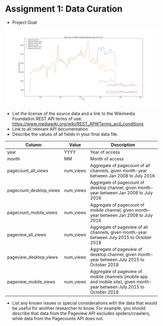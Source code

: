 # Assignment 1: Data Curation

* Project Goal

![](figs/ts_plot.png)

* List the license of the source data and a link to the Wikimedia Foundation REST API terms of use: https://www.mediawiki.org/wiki/REST_API#Terms_and_conditions
* Link to all relevant API documentation
* Describe the values of all fields in your final data file.

| Column                  | Value     | Description                                                                                                               |
|-------------------------|-----------|---------------------------------------------------------------------------------------------------------------------------|
| year                    | YYYY      | Year of access                                                                                                            |
| month                   | MM        | Month of access                                                                                                           |
| pagecount_all_views     | num_views | Aggregate of pagecount of all channels, given month-year between Jan 2008 to July 2016                                    |
| pagecount_desktop_views | num_views | Aggregate of pagecount of desktop channel, given month-year between Jan 2008 to July 2016                                 |
| pagecount_mobile_views  | num_views | Aggregate of pagecount of mobile channel, given month-year between Jan 2008 to July 2016                                  |
| pageview_all_views      | num_views | Aggregate of pageview of all channels, given month-year between July 2015 to October 2018                                 |
| pageview_desktop_views  | num_views | Aggregate of pageview of desktop channel, given month-year between July 2015 to October 2018                              |
| pageview_mobile_views   | num_views | Aggregate of pageview of mobile channels (mobile app and mobile site), given month-year between July 2015 to October 2018 |

* List any known issues or special considerations with the data that would be useful for another researcher to know. For example, you should describe that data from the Pageview API excludes spiders/crawlers, while data from the Pagecounts API does not.
